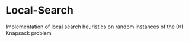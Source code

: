 # Local-Search
Implementation of local search heuristics on random instances of the 0/1 Knapsack problem
